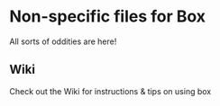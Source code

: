 # Non-specific files for Box

All sorts of oddities are here!

## Wiki

Check out the Wiki for instructions & tips on using box
